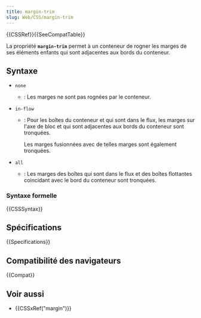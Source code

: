 ```yaml
---
title: margin-trim
slug: Web/CSS/margin-trim
---
```


{{CSSRef}}{{SeeCompatTable}}

La propriété **`margin-trim`** permet à un conteneur de rogner les marges de ses éléments enfants qui sont adjacentes aux bords du conteneur.

## Syntaxe

- `none`
  - : Les marges ne sont pas rognées par le conteneur.
- `in-flow`

  - : Pour les boîtes du conteneur et qui sont dans le flux, les marges sur l'axe de bloc et qui sont adjacentes aux bords du conteneur sont tronquées.

    Les marges fusionnées avec de telles marges sont également tronquées.

- `all`
  - : Les marges des boîtes qui sont dans le flux et des boîtes flottantes coincidant avec le bord du conteneur sont tronquées.

### Syntaxe formelle

{{CSSSyntax}}

## Spécifications

{{Specifications}}

## Compatibilité des navigateurs

{{Compat}}

## Voir aussi

- {{CSSxRef("margin")}}

